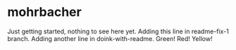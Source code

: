 # mohrbacher
Just getting started, nothing to see here yet.
Adding this line in readme-fix-1 branch.
Adding another line in doink-with-readme.
Green!
Red!
Yellow!

